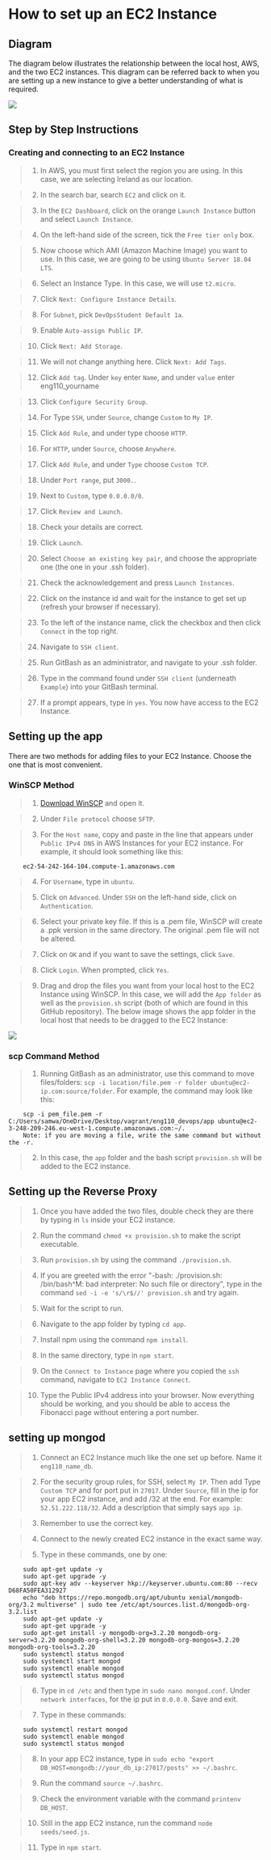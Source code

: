 # How to set up an EC2 Instance

## Diagram 

The diagram below illustrates the relationship between the local host, AWS, and the two EC2 instances. This diagram can be referred back to when you are setting up a new instance to give a better understanding of what is required.

![](https://i.imgur.com/wRAl0qx.png)

## Step by Step Instructions

### Creating and connecting to an EC2 Instance

> 1. In AWS, you must first select the region you are using. In this case, we are selecting Ireland as our location. 

> 2. In the search bar, search `EC2` and click on it.

> 3. In the `EC2 Dashboard`, click on the orange `Launch Instance` button and select `Launch Instance`.

> 4. On the left-hand side of the screen, tick the `Free tier only` box.

> 5. Now choose which AMI (Amazon Machine Image) you want to use. In this case, we are going to be using `Ubuntu Server 18.04 LTS`. 

> 6. Select an Instance Type. In this case, we will use `t2.micro`. 

> 7. Click `Next: Configure Instance Details`.

> 8. For `Subnet`, pick `DevOpsStudent Default 1a`.

> 9. Enable `Auto-assign Public IP`.

> 10. Click `Next: Add Storage`.

> 11. We will not change anything here. Click `Next: Add Tags`. 

> 12. Click `Add tag`. Under `key` enter `Name`, and under `value` enter eng110_yourname

> 13. Click `Configure Security Group`.

> 14. For Type `SSH`, under `Source`, change `Custom` to `My IP`.

> 15. Click `Add Rule`, and under type choose `HTTP`.

> 16. For `HTTP`, under `Source`, choose `Anywhere`.

> 17. Click `Add Rule`, and under `Type` choose `Custom TCP`.

> 18. Under `Port range`, put `3000.`.

> 19. Next to `Custom`, type `0.0.0.0/0`.

> 17. Click `Review and Launch`.

> 18. Check your details are correct.

> 19. Click `Launch`.

> 20. Select `Choose an existing key pair`, and choose the appropriate one (the one in your .ssh folder).

> 21. Check the acknowledgement and press `Launch Instances`.

> 22. Click on the instance id and wait for the instance to get set up (refresh your browser if necessary).

> 23. To the left of the instance name, click the checkbox and then click `Connect` in the top right.

> 24. Navigate to `SSH client`.

> 25. Run GitBash as an administrator, and navigate to your .ssh folder.

> 26. Type in the command found under `SSH client` (underneath `Example`) into your GitBash terminal.  

> 27. If a prompt appears, type in `yes`. You now have access to the EC2 Instance.

## Setting up the app

There are two methods for adding files to your EC2 Instance. Choose the one that is most convenient.

### WinSCP Method

> 1. [Download WinSCP](https://winscp.net/eng/download.php) and open it.

> 2. Under `File protocol` choose `SFTP`.

> 3. For the `Host name`, copy and paste in the line that appears under `Public IPv4 DNS` in AWS Instances for your EC2 instance. For example, it should look something like this:

        ec2-54-242-164-104.compute-1.amazonaws.com	

> 4. For `Username`, type in `ubuntu`. 

> 5. Click on `Advanced`. Under `SSH` on the left-hand side, click on `Authentication`. 

> 6. Select your private key file. If this is a .pem file, WinSCP will create a .ppk version in the same directory. The original .pem file will not be altered.

> 7. Click on `OK` and if you want to save the settings, click `Save`.

> 8. Click `Login`. When prompted, click `Yes`.

> 9. Drag and drop the files you want from your local host to the EC2 Instance using WinSCP. In this case, we will add the `App folder` as well as the `provision.sh` script (both of which are found in this GitHub repository). The below image shows the app folder in the local host that needs to be dragged to the EC2 Instance:

![](https://i.imgur.com/UpXKesN.png)

### scp Command Method

> 1. Running GitBash as an administrator, use this command to move files/folders: `scp -i location/file.pem -r folder ubuntu@ec2-ip.com:source/folder`. For example, the command may look like this:

        scp -i pem_file.pem -r C:/Users/samwa/OneDrive/Desktop/vagrant/eng110_devops/app ubuntu@ec2-3-248-209-246.eu-west-1.compute.amazonaws.com:~/.
        Note: if you are moving a file, write the same command but without the -r. 

> 2. In this case, the `app` folder and the bash script `provision.sh` will be added to the EC2 instance.

## Setting up the Reverse Proxy

> 1. Once you have added the two files, double check they are there by typing in `ls` inside your EC2 instance. 

> 2. Run the command `chmod +x provision.sh` to make the script executable.

> 3. Run `provision.sh` by using the command `./provision.sh`.

> 4. If you are greeted with the error "-bash: ./provision.sh: /bin/bash^M: bad interpreter: No such file or directory", type in the command `sed -i -e 's/\r$//' provision.sh` and try again.

> 5. Wait for the script to run. 

> 6. Navigate to the app folder by typing `cd app`.

> 7. Install npm using the command `npm install`.

> 8. In the same directory, type in `npm start`.

> 9. On the `Connect to Instance` page where you copied the `ssh` command, navigate to `EC2 Instance Connect`.

> 10. Type the Public IPv4 address into your browser. Now everything should be working, and you should be able to access the Fibonacci page without entering a port number. 

## setting up mongod

> 1. Connect an EC2 Instance much like the one set up before. Name it `eng110_name_db`.


> 2. For the security group rules, for SSH, select `My IP`. Then add Type `Custom TCP` and for port put in `27017`. Under `Source`, fill in the ip for your app EC2 instance, and add /32 at the end. For example: `52.51.222.118/32`. Add a description that simply says `app ip`.

> 3. Remember to use the correct key.

> 4. Connect to the newly created EC2 instance in the exact same way.

> 5. Type in these commands, one by one:

        sudo apt-get update -y
        sudo apt-get upgrade -y
        sudo apt-key adv --keyserver hkp://keyserver.ubuntu.com:80 --recv D68FA50FEA312927
        echo "deb https://repo.mongodb.org/apt/ubuntu xenial/mongodb-org/3.2 multiverse" | sudo tee /etc/apt/sources.list.d/mongodb-org-3.2.list
        sudo apt-get update -y
        sudo apt-get upgrade -y
        sudo apt-get install -y mongodb-org=3.2.20 mongodb-org-server=3.2.20 mongodb-org-shell=3.2.20 mongodb-org-mongos=3.2.20 mongodb-org-tools=3.2.20
        sudo systemctl status mongod
        sudo systemctl start mongod
        sudo systemctl enable mongod
        sudo systemctl status mongod

> 6. Type in `cd /etc` and then type in `sudo nano mongod.conf`. Under `network interfaces`, for the ip put in `0.0.0.0`. Save and exit.

> 7. Type in these commands:

        sudo systemctl restart mongod
        sudo systemctl enable mongod
        sudo systemctl status mongod

> 8. In your app EC2 instance, type in `sudo echo "export DB_HOST=mongodb://your_db_ip:27017/posts" >> ~/.bashrc`. 

> 9. Run the command `source ~/.bashrc`.

> 9. Check the environment variable with the command `printenv DB_HOST`.

> 10. Still in the app EC2 instance, run the command `node seeds/seed.js`. 

> 11. Type in `npm start`. 

